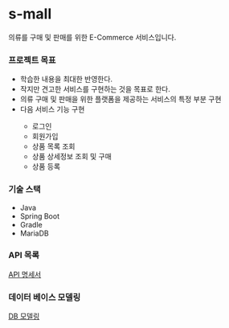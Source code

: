 # s-mall
  
   의류를 구매 및 판매를 위한 E-Commerce 서비스입니다.
<div>
  <h3>프로젝트 목표</h3>
  <ul>
    <li>학습한 내용을 최대한 반영한다.</li>
    <li>작지만 견고한 서비스를 구현하는 것을 목표로 한다.</li>
    <li>의류 구매 및 판매을 위한 플랫폼을 제공하는 서비스의 특정 부분 구현</li>    
    <li>다음 서비스 기능 구현</li>
      <ul>
        <li>로그인</li>
        <li>회원가입</li>
        <li>상품 목록 조회</li>
        <li>상품 상세정보 조회 및 구매</li>
        <li>상품 등록</li>
      </ul>    
  </ul>
</div>

<h3>기술 스택</h3>
 <ul>
  <li>Java</li>
  <li>Spring Boot</li>
  <li>Gradle</li>
  <li>MariaDB</li>
 </ul>

<h3>API 목록</h3>
 <a href="https://github.com/f-lab-edu/s-mall/wiki/API-%EB%AA%85%EC%84%B8%EC%84%9C">API 명세서</a>

<h3>데이터 베이스 모델링</h3>
<a href="https://github.com/f-lab-edu/s-mall/wiki/ERD">DB 모델링</a>
